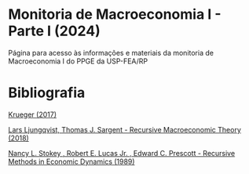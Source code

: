 # Monitoria de Macroeconomia I - Parte I (2024)
Página para acesso às informações e materiais da monitoria de Macroeconomia I do PPGE da USP-FEA/RP



# Bibliografia

[Krueger (2017)](https://github.com/lucisou/Monitoria-Macro1/raw/main/Krueger%20(2017).pdf)

[Lars Ljungqvist, Thomas J. Sargent - Recursive Macroeconomic Theory (2018)](https://github.com/lucisou/Monitoria-Macro1/raw/main/Lars%20Ljungqvist%2C%20Thomas%20J.%20Sargent%20-%20Recursive%20Macroeconomic%20Theory-The%20MIT%20Press%20(2018).pdf)

[Nancy L. Stokey , Robert E. Lucas Jr. , Edward C. Prescott - Recursive Methods in Economic Dynamics (1989)](https://github.com/lucisou/Monitoria-Macro1/raw/main/Nancy%20L.%20Stokey%20%2C%20Robert%20E.%20Lucas%20Jr.%20%2C%20Edward%20C.%20Prescott%20-%20Recursive%20Methods%20in%20Economic%20Dynamics.pdf)
